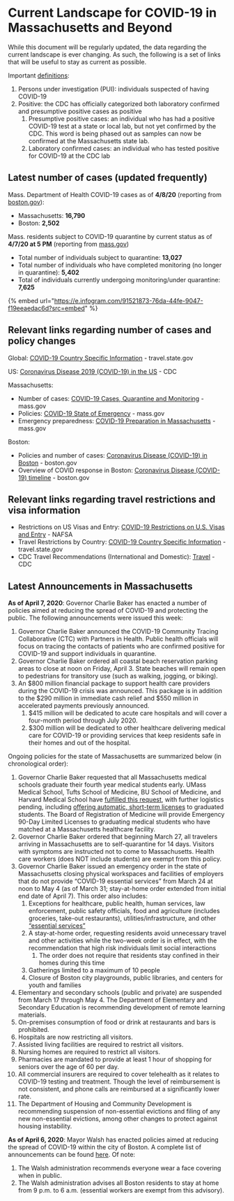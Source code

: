 # Current Landscape for COVID-19 in Massachusetts and Beyond

While this document will be regularly updated, the data regarding the current landscape is ever changing. As such, the following is a set of links that will be useful to stay as current as possible.

Important [definitions](https://www.cdc.gov/coronavirus/2019-ncov/php/reporting-pui.html):

1. Persons under investigation \(PUI\): individuals suspected of having COVID-19
2. Positive: the CDC has officially categorized both laboratory confirmed and presumptive positive cases as positive
   1. Presumptive positive cases: an individual who has had a positive COVID-19 test at a state or local lab, but not yet confirmed by the CDC. This word is being phased out as samples can now be confirmed at the Massachusetts state lab.
   2. Laboratory confirmed cases: an individual who has tested positive for COVID-19 at the CDC lab

## Latest number of cases \(updated frequently\)

Mass. Department of Health COVID-19 cases as of **4/8/20** \(reporting from [boston.gov](https://www.boston.gov/news/coronavirus-disease-covid-19-boston)\):

* Massachusetts:  **16,790**
* Boston:  **2,502**

Mass. residents subject to COVID-19 quarantine by current status as of **4/7/20 at 5 PM** \(reporting from [mass.gov](https://www.mass.gov/info-details/covid-19-cases-quarantine-and-monitoring)\)

* Total number of individuals subject to quarantine: **13,027**
* Total number of individuals who have completed monitoring \(no longer in quarantine\): **5,402**
* Total of individuals currently undergoing monitoring/under quarantine: **7,625**

{% embed url="https://e.infogram.com/91521873-76da-44fe-9047-f19eeaedac6d?src=embed" %}

## Relevant links regarding number of cases and policy changes

Global: [COVID-19 Country Specific Information](https://travel.state.gov/content/travel/en/traveladvisories/COVID-19-Country-Specific-Information.html) - travel.state.gov

US: [Coronavirus Disease 2019 \(COVID-19\) in the US](https://www.cdc.gov/coronavirus/2019-ncov/cases-in-us.html) - CDC

Massachusetts:

* Number of cases: [COVID-19 Cases, Quarantine and Monitoring](https://www.mass.gov/info-details/covid-19-cases-quarantine-and-monitoring) - mass.gov
* Policies: [COVID-19 State of Emergency](https://www.mass.gov/info-details/covid-19-state-of-emergency) - mass.gov
* Emergency preparedness: [COVID-19 Preparation in Massachusetts](https://www.mass.gov/info-details/covid-19-preparation-in-massachusetts) - mass.gov 

Boston:

* Policies and number of cases: [Coronavirus Disease \(COVID-19\) in Boston](https://www.boston.gov/news/coronavirus-disease-covid-19-boston) - boston.gov
* Overview of COVID response in Boston: [Coronavirus Disease \(COVID-19\) timeline](https://www.boston.gov/departments/public-health-commission/coronavirus-timeline) - boston.gov

## Relevant links regarding travel restrictions and visa information

* Restrictions on US Visas and Entry: [COVID-19 Restrictions on U.S. Visas and Entry](https://www.nafsa.org/regulatory-information/covid-19-restrictions-us-visas-and-entry) - NAFSA
* Travel Restrictions by Country: [COVID-19 Country Specific Information](https://travel.state.gov/content/travel/en/traveladvisories/COVID-19-Country-Specific-Information.html) - travel.state.gov
* CDC Travel Recommendations \(International and Domestic\): [Travel](https://www.cdc.gov/coronavirus/2019-ncov/travelers/index.html) - CDC

## **Latest Announcements in Massachusetts**

**As of April 7, 2020**: Governor Charlie Baker has enacted a number of policies aimed at reducing the spread of COVID-19 and protecting the public. The following announcements were issued this week:

1. Governor Charlie Baker announced the COVID-19 Community Tracing Collaborative \(CTC\) with Partners in Health.  Public health officials will focus on tracing the contacts of patients who are confirmed positive for COVID-19 and support individuals in quarantine. 
2. Governor Charlie Baker ordered all coastal beach reservation parking areas to close at noon on Friday, April 3.  State beaches will remain open to pedestrians for transitory use \(such as walking, jogging, or biking\).  
3. An $800 million financial package to support health care providers during the COVID-19 crisis was announced. This package is in addition to the $290 million in immediate cash relief and $550 million in accelerated payments previously announced. 
   1. $415 million will be dedicated to acute care hospitals and will cover a four-month period through July 2020.
   2. $300 million will be dedicated to other healthcare delivering medical care for COVID-19 or providing services that keep residents safe in their homes and out of the hospital.

Ongoing policies for the state of Massachusetts are summarized below \(in chronological order\): 

1. Governor Charlie Baker requested that all Massachusetts medical schools graduate their fourth year medical students early.  UMass Medical School, Tufts School of Medicine, BU School of Medicine, and Harvard Medical School have [fulfilled this request](https://www.masslive.com/coronavirus/2020/03/coronavirus-in-massachusetts-medical-students-graduate-early-to-join-the-chaotic-response-to-covid-19.html), with further logistics pending, including [offering automatic, short-term licenses](https://www.wbur.org/news/2020/03/26/baker-massachusetts-coronavirus) to graduated students. The Board of Registration of Medicine will provide Emergency 90-Day Limited Licenses to graduating medical students who have matched at a Massachusetts healthcare facility.
2. Governor Charlie Baker ordered that beginning March 27, all travelers arriving in Massachusetts are to self-quarantine for 14 days. Visitors with symptoms are instructed not to come to Massachusetts. Health care workers \(does NOT include students\) are exempt from this policy.
3. Governor Charlie Baker issued an emergency order in the state of Massachusetts closing physical workspaces and facilities of employers that do not provide “COVID-19 essential services” from March 24 at noon to May 4 \(as of March 31; stay-at-home order extended from initial end date of April 7\). This order also includes:
   1. Exceptions for healthcare, public health, human services, law enforcement, public safety officials, food and agriculture \(includes groceries, take-out restaurants\), utilities/infrastructure, and other [“essential services”](https://www.mass.gov/info-details/covid-19-essential-services)
   2. A stay-at-home order, requesting residents avoid unnecessary travel and other activities while the two-week order is in effect, with the recommendation that high risk individuals limit social interactions
      1. The order does not require that residents stay confined in their homes during this time
   3. Gatherings limited to a maximum of 10 people
   4. Closure of Boston city playgrounds, public libraries, and centers for youth and families
4. Elementary and secondary schools \(public and private\) are suspended from March 17 through May 4. The Department of Elementary and Secondary Education is recommending development of remote learning materials. 
5. On-premises consumption of food or drink at restaurants and bars is prohibited.
6. Hospitals are now restricting all visitors. 
7. Assisted living facilities are required to restrict all visitors.
8. Nursing homes are required to restrict all visitors.
9. Pharmacies are mandated to provide at least 1 hour of shopping for seniors over the age of 60 per day. 
10. All commercial insurers are required to cover telehealth as it relates to COVID-19 testing and treatment. Though the level of reimbursement is not consistent, and phone calls are reimbursed at a significantly lower rate.
11. The Department of Housing and Community Development is recommending suspension of non-essential evictions and filing of any new non-essential evictions, among other changes to protect against housing instability.

**As of April 6, 2020**: Mayor Walsh has enacted policies aimed at reducing the spread of COVID-19 within the city of Boston. A complete list of announcements can be found [here](https://www.boston.gov/news/coronavirus-disease-covid-19-boston).  Of note:

1. The Walsh administration recommends everyone wear a face covering when in public. 
2. The Walsh administration advises all Boston residents to stay at home from 9 p.m. to 6 a.m. \(essential workers are exempt from this advisory\).

